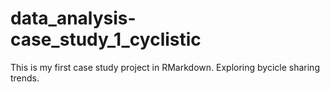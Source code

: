 # data_analysis-case_study_1_cyclistic
This is my first case study project in RMarkdown.  Exploring bycicle sharing trends.
